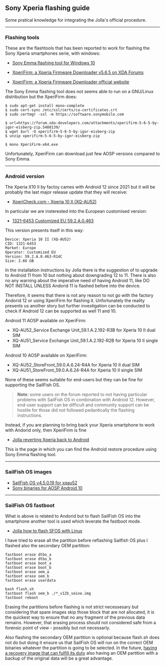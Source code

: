 ## Sony Xperia flashing guide

Some pratical knowledge for integrating the Jolla's official procedure.

---

### Flashing tools

These are the flashtools that has been reported to work for flashing the Sony Xperia smartphones serie, with windows:

* [Sony Emma flashing tool for Windows 10](https://developerworld.wpp.developer.sony.com/file/download/download-the-flash-tool/)

* [XperiFirm: a Xperia Firmware Downloader v5.6.5 on XDA Forums](https://forum.xda-developers.com/t/tool-xperifirm-xperia-firmware-downloader-v5-6-5.2834142/)

* [XperiFirm: a Xperia Firmware Downloader official website](https://xperifirmtool.com/xperifirm-v5-6-5)

The Sony Emma flashing tool does not seems able to run on a GNU/Linux distribution but the XperiFirm does:

```
$ sudo apt-get install mono-complete
$ sudo cert-sync /etc/ssl/certs/ca-certificates.crt
$ sudo certmgr -ssl -m https://software.sonymobile.com

$ url=https://forum.xda-developers.com/attachments/xperifirm-5-6-5-by-igor-eisberg-zip.5488139/
$ wget $url -O xperifirm-5-6-5-by-igor-eisberg-zip
$ unzip xperifirm-5-6-5-by-igor-eisberg-zip

$ mono XperiFirm-x64.exe
```

Unfortunately, XperiFirm can download just few AOSP versions compared to Sony Emma.

---

### Android version

The Xperia X10 II by factoy cames with Android 12 since 2021 but it will be probably the last major release update that they will receive:

* [XperiCheck.com - Xperia 10 II (XQ-AU52)](https://xpericheck.com/XQ-AU52)

In particular we are insterested into the European customised version:

* [1321-6453 Customized EU 59.2.A.0.463](https://xpericheck.com/XQ-AU52/1321-6453)

This version presents itself in this way:

```
Device: Xperia 10 II (XQ-AU52)
CID: 1321-6453
Market: Europe
Operator: Customized EU
Version: 59.2.A.0.463-R14C
Size: 2.66 GB
```

In the installation instructions by Jolla there is the suggestion of to upgrade to Android 11 from 10 but nothing about downgrading 12 to 11. There is also no any warning about the imperative need of having Android 11, like DO NOT INSTALL UNLESS Andorid 11 is flashed before into the device.

Therefore, it seems that there is not any reason to not go with the factory Andorid 12 or using XperiFirm for flashing it. Unfortunately the reality presents us another story but further investigation can be conducted to check if Android 12 can be supported as well 11 and 10.

Android 11 AOSP available on XperiFirm:

* XQ-AU52_Service Exchange Unit_59.1.A.2.192-R3B for Xperia 10 II dual SIM
* XQ-AU51_Service Exchange Unit_59.1.A.2.192-R2B for Xperia 10 II single SIM

Android 10 AOSP available on XperiFirm:

* XQ-AU52_StoreFront_59.0.A.6.24-R4A for Xperia 10 II dual SIM
* XQ-AU51_StoreFront_59.0.A.6.24-R4A for Xperia 10 II single SIM

None of these seems suitable for end-users but they can be fine for supporting the SailFish OS.

> __Note__: some users on the forum reported to not having particular problems with SailFish OS in combination with Android 12. However, end-user support can be difficult and community support can be hostile for those did not followed pedantically the flashing instructions.

Instead, if you are planning to bring back your Xperia smartphone to work with Andorid only, then XperiFirm is fine

* [Jolla reverting Xperia back to Android](https://docs.sailfishos.org/Support/Help_Articles/Managing_Sailfish_OS/Reinstalling_Sailfish_OS/#reverting-xperia-back-to-android-os)

This is the page in which you can find the Android restore procedure using Sony Emma flashing tool.

---

### SailFish OS images

* [SailFish OS v4.5.0.19 for xqau52](https://d2lokee10frdc2.cloudfront.net/images/4.5.0.19/Sailfish_OS-Jolla-4.5.0.19-xqau52-1.0.0.19.zip)
* [Sony binaries for AOSP Android 10](https://developer.sony.com/file/download/software-binaries-for-aosp-android-10-0-kernel-4-14-seine)

---

### SailFish OS fastboot

What is above is related to Andorid but to flash SailFish OS into the smartphone another tool is used which leverate the fastboot mode.

* [Jolla how to flash SFOS with Linux](https://jolla.com/how-to-install-sailfish-x-on-xperia-10-ii-on-linux/)

I have tried to erase all the partition before reflashing Sailfish OS plus I flashed also the secondary OEM partition:

```
fastboot erase dtbo_a
fastboot erase dtbo_b
fastboot erase boot_a
fastboot erase boot_b
fastboot erase oem_a
fastboot erase oem_b
fastboot erase userdata

bash flash.sh
fastboot flash oem_b ./*_v12b_seine.img
fastboot reboot
```

Erasing the partitions before flashing is not strict necessesary but considering that spare images skip those block that are not allocated, it is the quickest way to ensure that no any fragment of the previous data remains. However, that erasing process should not considered safe from a forensic point of view - possibly but not necessarly.

Also flashing the secondary OEM partition is optional because flash.sh does not do but doing it ensure us that SailFish OS will run on the correct OEM binaries whatever the partition is going to be selected. In the future, [having a recovery image that can fulfill its duty](../recovery-image-refactoring.md) also having an OEM partition with a backup of the original data will be a great advantage.

